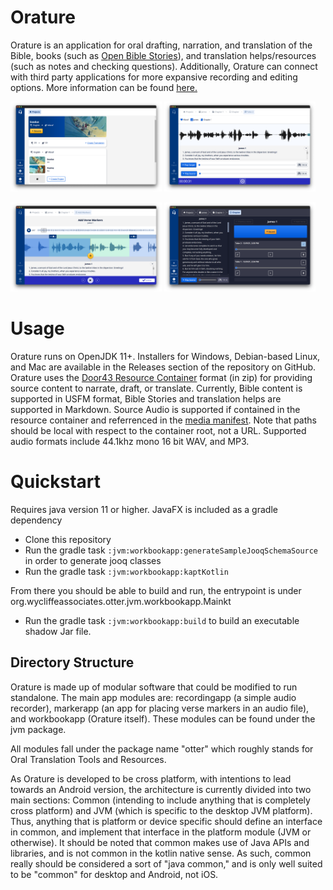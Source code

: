 # Orature

Orature is an application for oral drafting, narration, and translation of the Bible, books (such as [Open Bible Stories](https://www.unfoldingword.org/open-bible-stories)), and translation helps/resources (such as notes and checking questions). Additionally, Orature can connect with third party applications for more expansive recording and editing options.
More information can be found [here.](https://bibletranslationtools.org/tool/orature/)

<p float="left">
  <img src="https://raw.githubusercontent.com/jsarabia/orature-screenshots/main/Orature%20Home.png" width="48%" title="Artwork in screenshot provided by Sweet Publishing, CC By-SA 3.0, www.sweetpublishing.com" />
  <img src="https://raw.githubusercontent.com/jsarabia/orature-screenshots/main/Recording%20Page.png" width="48%" /> 
</p>
<p float="left">
  <img src="https://raw.githubusercontent.com/jsarabia/orature-screenshots/main/Verse%20Marker%20Placement.png" width="48%" />
  <img src="https://raw.githubusercontent.com/jsarabia/orature-screenshots/main/Takes%20Page.png" width="48%" /> 
</p>

# Usage
Orature runs on OpenJDK 11+. Installers for Windows, Debian-based Linux, and Mac are available in the Releases section of the repository on GitHub.
Orature uses the [Door43 Resource Container](https://resource-container.readthedocs.io/en/latest/index.html) format (in zip) for providing source content to narrate, draft, or translate. Currently, Bible content is supported in USFM format, Bible Stories and translation helps are supported in Markdown. Source Audio is supported if contained in the resource container and referrenced in the [media manifest](https://resource-container.readthedocs.io/en/latest/media.html). Note that paths should be local with respect to the container root, not a URL. Supported audio formats include 44.1khz mono 16 bit WAV, and MP3.

# Quickstart
Requires java version 11 or higher. JavaFX is included as a gradle dependency

- Clone this repository
- Run the gradle task ```:jvm:workbookapp:generateSampleJooqSchemaSource``` in order to generate jooq classes
- Run the gradle task ```:jvm:workbookapp:kaptKotlin```

 From there you should be able to build and run, the entrypoint is under org.wycliffeassociates.otter.jvm.workbookapp.Mainkt

- Run the gradle task ```:jvm:workbookapp:build``` to build an executable shadow Jar file. 

## Directory Structure

Orature is made up of modular software that could be modified to run standalone. The main app modules are: recordingapp (a simple audio recorder), markerapp (an app for placing verse markers in an audio file), and workbookapp (Orature itself). These modules can be found under the jvm package.

All modules fall under the package name "otter" which roughly stands for Oral Translation Tools and Resources. 

As Orature is developed to be cross platform, with intentions to lead towards an Android version, the architecture is currently divided into two main sections: Common (intending to include anything that is completely cross platform) and JVM (which is specific to the desktop JVM platform). Thus, anything that is platform or device specific should define an interface in common, and implement that interface in the platform module (JVM or otherwise). It should be noted that common makes use of Java APIs and libraries, and is not common in the kotlin native sense. As such, common really should be considered a sort of "java common," and is only well suited to be "common" for desktop and Android, not iOS.
